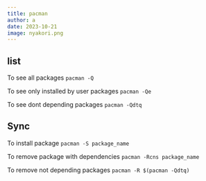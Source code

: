 ```yaml
---
title: pacman
author: a
date: 2023-10-21
image: nyakori.png
---
```



## list

To see all packages
```pacman -Q```

To see only installed by user packages
```pacman -Qe```

To see dont depending packages
```pacman -Qdtq```

## Sync

To install package
```pacman -S package_name```

To remove package with dependencies
```pacman -Rcns package_name```

To remove not depending packages
```pacman -R $(pacman -Qdtq)```